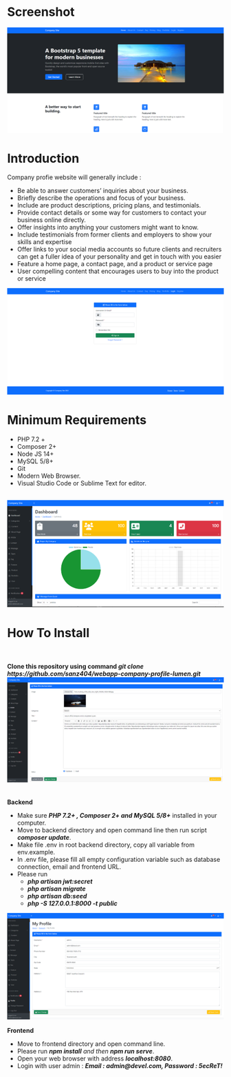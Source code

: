 # Screenshot

<img src="screenshots/home.png" />

# Introduction
<p>Company profie website will generally include : </p>
<ul>
    <li>Be able to answer customers’ inquiries about your business.</li>
    <li>Briefly describe the operations and focus of your business.</li>
    <li>Include are product descriptions, pricing plans, and testimonials.</li>
    <li>Provide contact details or some way for customers to contact your business online directly.</li>
    <li>Offer insights into anything your customers might want to know.</li>
    <li>Include testimonials from former clients and employers to show your skills and expertise</li>
    <li>Offer links to your social media accounts so future clients and recruiters can get a fuller idea of your personality and get in touch with you easier</li>
    <li>Feature a home page, a contact page, and a product or service page</li>
    <li>User compelling content that encourages users to buy into the product or service </li>
</ul>

<img src="screenshots/login.png" />


<br/>

# Minimum Requirements
<ul>
    <li>PHP 7.2 +</li>
    <li>Composer 2+</li>
    <li>Node JS 14+ </li>
    <li>MySQL 5/8+</li>
    <li>Git</li>
    <li>Modern Web Browser.</li>
    <li>Visual Studio Code or Sublime Text for editor.</li>
</ul>
<br/>

<img src="screenshots/admin-dashboard.png" />

# How To Install
<br/>
<br/>
<strong>Clone this repository using command <em>git clone https://github.com/sanz404/webapp-company-profile-lumen.git</em></strong>

<img src="screenshots/admin-article.png" />

<br/>
<br/>
<br/>
<strong>Backend</strong>
<ul>
    <li>Make sure <em><strong>PHP 7.2+ , Composer 2+ and MySQL 5/8+</strong></em> installed in your computer.</li>
    <li>Move to backend directory and open command line then run script <em><strong>composer update</strong></em>.</li>
    <li>Make file .env in root backend directory, copy all variable from env.example.</li>
    <li>In .env file, please fill all empty configuration variable such as database connection, email and frontend URL.</li>
    <li>Please run 
        <ul>
            <li><em><strong>php artisan jwt:secret</strong></em></li>
            <li><em><strong>php artisan migrate</strong></em></li>
            <li><em><strong>php artisan db:seed</strong></em></li>
            <li><em><strong>php -S 127.0.0.1:8000 -t public</strong></em></li>
        </ul>
    </li>
</ul>

<img src="screenshots/admin-profile.png" />

<br/>

<strong>Frontend</strong>
<ul>
    <li>Move to frontend directory and open command line.</li>
    <li>Please run <em><strong>npm install</strong> and then <strong>npm run serve</strong></em>.</li>
    <li>Open your web browser with address <em><strong>localhost:8080</strong></em>.</li>
    <li>Login with user admin : <em><strong>Email : admin@devel.com, Password : 5ecReT!</strong></em></li>
</ul>